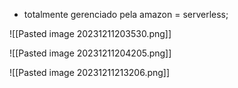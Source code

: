 - totalmente gerenciado pela amazon = serverless;




![[Pasted image 20231211203530.png]]



![[Pasted image 20231211204205.png]]







![[Pasted image 20231211213206.png]]

